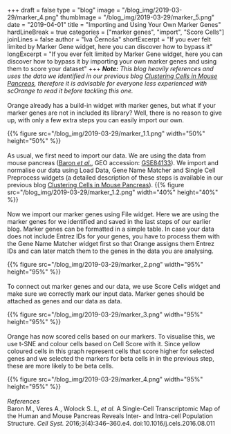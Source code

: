 +++
draft = false
type = "blog"
image = "/blog_img/2019-03-29/marker_4.png"
thumbImage = "/blog_img/2019-03-29/marker_5.png"
date = "2019-04-01"
title = "Importing and Using Your Own Marker Genes"
hardLineBreak = true 
categories = ["marker genes", "import", "Score Cells"]
joinLines = false
author = "Iva Černoša"
shortExcerpt = "If you ever felt limited by Marker Gene widget, here you can discover how to bypass it" 
longExcerpt = "If you ever felt limited by Marker Gene widget, here you can discover how to bypass it by importing your own marker genes and using them to score your dataset" 
+++
<i><b>Note:</b> This blog heavily references and uses the data we identified in our previous blog <a href="https://singlecell.biolab.si/blog/pancreas/">Clustering Cells in Mouse Pancreas</a>, therefore it is advisable for everyone less experienced with scOrange to read it before tackling this one.</i>
<br>
<br>
Orange already has a build-in widget with marker genes, but what if your marker genes are not in included its library? Well, there is no reason to give up, with only a few extra steps you can easily import our own. 

{{% figure src="/blog_img/2019-03-29/marker_1.1.png" width="50%" height="50%" %}}
\
\
As usual, we first need to import our data. We are using the data from mouse pancreas (<a href="https://www.ncbi.nlm.nih.gov/pmc/articles/PMC5228327/">Baron <i>et al.</i></a>, GEO accession: <a href="https://www.ncbi.nlm.nih.gov/geo/query/acc.cgi?acc=GSE84133">GSE84133</a>). We import and normalise our data using Load Data, Gene Name Matcher and Single Cell Preprocess widgets (a detailed description of these steps is available in our previous blog <a href="https://singlecell.biolab.si/blog/pancreas/">Clustering Cells in Mouse Pancreas</a>).
{{% figure src="/blog_img/2019-03-29/marker_1.2.png" width="40%" height="40%" %}}
\
\
Now we import our marker genes using File widget. Here we are using the marker genes for we identified and saved in the last steps of our earlier blog. Marker genes can be formatted in a simple table. In case your data does not include Entrez IDs for your genes, you have to process them with the Gene Name Matcher widget first so that Orange assigns them Entrez IDs and can later match them to the genes in the data you are analysing.  

{{% figure src="/blog_img/2019-03-29/marker_2.png" width="95%" height="95%" %}}
\
\
To connect out marker genes and our data, we use Score Cells widget and make sure we correctly mark our input data. Marker genes should be attached as genes and our data as data. 

{{% figure src="/blog_img/2019-03-29/marker_3.png" width="95%" height="95%" %}}
\
\
Orange has now scored cells based on our markers. To visualise this, we use t-SNE and colour cells based on Cell Score with it. Since yellow coloured cells in this graph represent cells that score higher for selected genes and we selected the markers for beta cells in in the previous step, these are more likely to be beta cells. 

{{% figure src="/blog_img/2019-03-29/marker_4.png" width="95%" height="95%" %}}
\
\
*References*
<br>
Baron M., Veres A., Wolock S..L, <i>et al.</i> A Single-Cell Transcriptomic Map of the Human and Mouse Pancreas Reveals Inter- and Intra-cell Population Structure. <i>Cell Syst.</i> 2016;3(4):346–360.e4. doi:10.1016/j.cels.2016.08.011
